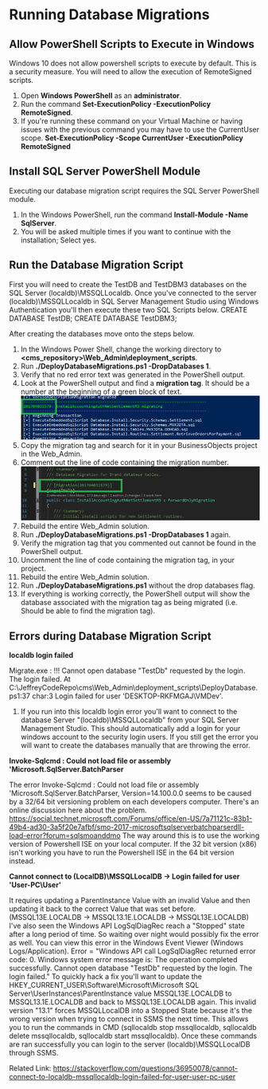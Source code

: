 # Running Database Migrations

## Allow PowerShell Scripts to Execute in Windows

Windows 10 does not allow powershell scripts to execute by default. This is a security measure. You will need to allow the execution of RemoteSigned scripts. 
1. Open **Windows PowerShell** as an **administrator**.
1. Run the command **Set-ExecutionPolicy -ExecutionPolicy RemoteSigned**.
1. If you're running these command on your Virtual Machine or having issues with the previous command you may have to use the CurrentUser scope. **Set-ExecutionPolicy -Scope CurrentUser -ExecutionPolicy RemoteSigned**

## Install SQL Server PowerShell Module

Executing our database migration script requires the SQL Server PowerShell module.
1. In the Windows PowerShell, run the command **Install-Module -Name SqlServer**.
1. You will be asked multiple times if you want to continue with the installation; Select yes. 
  
## Run the Database Migration Script

First you will need to create the TestDB and TestDBM3 databases on the SQL Server (localdb)\MSSQLLocaldb. Once you've connected to the server (localdb)\MSSQLLocaldb in SQL Server Management Studio using Windows Authentication you'll then execute these two SQL Scripts below.
CREATE DATABASE TestDB;
CREATE DATABASE TestDBM3;

After creating the databases move onto the steps below.

1. In the Windows Power Shell, change the working directory to **\<cms_repository\>\Web_Admin\deployment_scripts**. 
1. Run **./DeployDatabaseMigrations.ps1 -DropDatabases 1**.
1. Verify that no red error text was generated in the PowerShell output.
1. Look at the PowerShell output and find a **migration tag**. It should be a number at the beginning of a green block of text.
![Screenshot Cannot Display](../images/MigrationsFindTag.png "Finding migration tag in PowerShell")
1. Copy the migration tag and search for it in your BusinessObjects project in the Web_Admin.
1. Comment out the line of code containing the migration number.
![Screenshot Cannot Display](../images/MigrationsCommentOutTag.png "Commenting out migration tag in Project")
1. Rebuild the entire Web_Admin solution.
1. Run **./DeployDatabaseMigrations.ps1 -DropDatabases 1** again.
1. Verify the migration tag that you commented out cannot be found in the PowerShell output. 
1. Uncomment the line of code containing the migration tag, in your project. 
1. Rebuild the entire Web_Admin solution.
1. Run **./DeployDatabaseMigrations.ps1** without the drop databases flag. 
1. If everything is working correctly, the PowerShell output will show the database associated with the migration tag as being migrated (i.e. Should be able to find the migration tag). 


## Errors during Database Migration Script

**localdb login failed**

Migrate.exe : !!! Cannot open database "TestDb" requested by the login. The login failed.
At C:\JeffreyCodeRepo\cms\Web_Admin\deployment_scripts\DeployDatabase.ps1:37 char:3 Login failed for user 'DESKTOP-RKFMGAJ\VMDev'.

1. If you run into this localdb login error you'll want to connect to the database Server "(localdb)\MSSQLLocaldb" from your SQL Server Management Studio. This should automatically add a login for your windows account to the security login users. If you still get the error you will want to create the databases manually that are throwing the error.

**Invoke-Sqlcmd : Could not load file or assembly 'Microsoft.SqlServer.BatchParser**

The error Invoke-Sqlcmd : Could not load file or assembly 'Microsoft.SqlServer.BatchParser, Version=14.100.0.0 seems to be caused by a 32/64 bit versioning problem on each developers computer.
There's an online discussion here about the problem. https://social.technet.microsoft.com/Forums/office/en-US/7a71121c-83b1-49b4-ad30-3a5f20e7afbf/smo-2017-microsoftsqlserverbatchparserdll-load-error?forum=sqlsmoanddmo
The way around this is to use the working version of Powershell ISE on your local computer. If the 32 bit version (x86) isn't working you have to run the Powershell ISE in the 64 bit version instead.

**Cannot connect to (LocalDB)\MSSQLLocalDB -> Login failed for user 'User-PC\User'**

It requires updating a ParentInstance Value with an invalid Value and then updating it back to the correct Value that was set before. (MSSQL13E.LOCALDB -> MSSQL13.1E.LOCALDB -> MSSQL13E.LOCALDB) I've also seen the Windows API LogSqlDiagRec reach a "Stopped" state after a long period of time. So waiting over night would possibly fix the error as well. You can view this error in the Windows Event Viewer (Windows Logs/Application). Error = "Windows API call LogSqlDiagRec returned error code: 0. Windows system error message is: The operation completed successfully. Cannot open database "TestDb" requested by the login. The login failed."
To quickly hack a fix you'll want to update the HKEY_CURRENT_USER\Software\Microsoft\Microsoft SQL Server\UserInstances\ParentInstance value MSSQL13E.LOCALDB to MSSQL13.1E.LOCALDB and back to MSSQL13E.LOCALDB again. This invalid version "13.1" forces MSSQLLocalDB into a Stopped State because it's the wrong version when trying to connect in SSMS the next time. This allows you to run the commands in CMD (sqllocaldb stop mssqllocaldb, sqllocaldb delete mssqllocaldb, sqllocaldb start mssqllocaldb). Once these commands are ran successfully you can login to the server (localdb)\MSSQLLocalDB through SSMS.

Related Link: https://stackoverflow.com/questions/36950078/cannot-connect-to-localdb-mssqllocaldb-login-failed-for-user-user-pc-user
